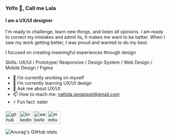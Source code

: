 ### YoYo 👋, Call me Lala
#### I am a UX/UI designer
I'm ready to challenge, learn new things, and listen all opinions. I am ready to correct my mistakes and admit its, It makes me want to be better. When I saw my work getting better, I was proud and wanted to do my best.

I focused on creating meaningful experiences through design



Skills: UX/UI / Prototype/ Responsive / Design System / Web Design / Mobile Design / Figma

- 🔭 I’m currently working on myself 
- 🌱 I’m currently learning UX/UI design 
- 💬 Ask me about UX/UI 
- 📫 How to reach me: nattida.jangpipat@gmail.com 
- ⚡ Fun fact: eater 


[<img src='https://cdn.jsdelivr.net/npm/simple-icons@3.0.1/icons/github.svg' alt='github' height='40'>](https://github.com/https://github.com/LaLaStalin )  [<img src='https://cdn.jsdelivr.net/npm/simple-icons@3.0.1/icons/linkedin.svg' alt='linkedin' height='40'>](https://www.linkedin.com/in/https://www.linkedin.com/in/nattidajang//)  [<img src='https://cdn.jsdelivr.net/npm/simple-icons@3.0.1/icons/icloud.svg' alt='website' height='40'>](https://lalanattida.wixsite.com/nattidajang/home)  [<img src='https://cdn.jsdelivr.net/npm/simple-icons@3.0.1/icons/medium.svg' alt='medium' height='40'>](https://medium.com/@lalanattida)  



![Anurag's GitHub stats](https://github-readme-stats.vercel.app/api?username=LalaStalin&show_icons=true&theme=radical)

